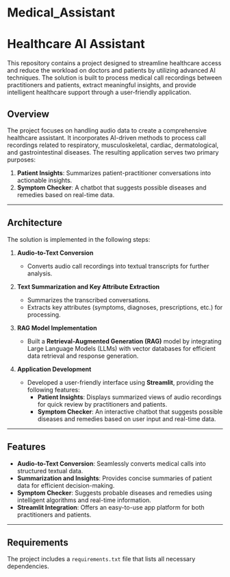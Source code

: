# Medical_Assistant

# Healthcare AI Assistant

This repository contains a project designed to streamline healthcare access and reduce the workload on doctors and patients by utilizing advanced AI techniques. The solution is built to process medical call recordings between practitioners and patients, extract meaningful insights, and provide intelligent healthcare support through a user-friendly application.

## Overview

The project focuses on handling audio data to create a comprehensive healthcare assistant. It incorporates AI-driven methods to process call recordings related to respiratory, musculoskeletal, cardiac, dermatological, and gastrointestinal diseases. The resulting application serves two primary purposes:

1. **Patient Insights**: Summarizes patient-practitioner conversations into actionable insights.
2. **Symptom Checker**: A chatbot that suggests possible diseases and remedies based on real-time data.

---

## Architecture

The solution is implemented in the following steps:

1. **Audio-to-Text Conversion**  
   - Converts audio call recordings into textual transcripts for further analysis.
   
2. **Text Summarization and Key Attribute Extraction**  
   - Summarizes the transcribed conversations.
   - Extracts key attributes (symptoms, diagnoses, prescriptions, etc.) for processing.

3. **RAG Model Implementation**  
   - Built a **Retrieval-Augmented Generation (RAG)** model by integrating Large Language Models (LLMs) with vector databases for efficient data retrieval and response generation.

4. **Application Development**  
   - Developed a user-friendly interface using **Streamlit**, providing the following features:
     - **Patient Insights**: Displays summarized views of audio recordings for quick review by practitioners and patients.
     - **Symptom Checker**: An interactive chatbot that suggests possible diseases and remedies based on user input and real-time data.

---

## Features

- **Audio-to-Text Conversion**: Seamlessly converts medical calls into structured textual data.  
- **Summarization and Insights**: Provides concise summaries of patient data for efficient decision-making.  
- **Symptom Checker**: Suggests probable diseases and remedies using intelligent algorithms and real-time information.  
- **Streamlit Integration**: Offers an easy-to-use app platform for both practitioners and patients.  

---

## Requirements

The project includes a `requirements.txt` file that lists all necessary dependencies. 
